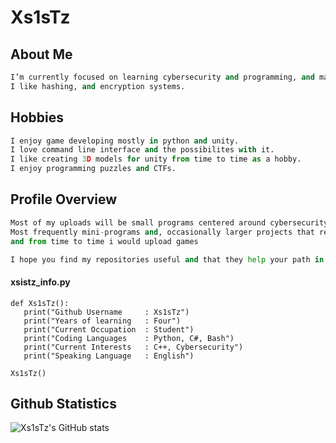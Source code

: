 # Xs1sTz
## About Me
```python
I’m currently focused on learning cybersecurity and programming, and making fun command-line games
I like hashing, and encryption systems.
```
## Hobbies
```python
I enjoy game developing mostly in python and unity.
I love command line interface and the possibilites with it.
I like creating 3D models for unity from time to time as a hobby.
I enjoy programming puzzles and CTFs.
```
## Profile Overview
```python
Most of my uploads will be small programs centered around cybersecurity.
Most frequently mini-programs and, occasionally larger projects that require more time to develop.
and from time to time i would upload games

I hope you find my repositories useful and that they help your path in coding and cybersecurity!
```
#### xsistz_info.py
```
def Xs1sTz():
   print("Github Username     : Xs1sTz")
   print("Years of learning   : Four")
   print("Current Occupation  : Student")
   print("Coding Languages    : Python, C#, Bash")
   print("Current Interests   : C++, Cybersecurity")
   print("Speaking Language   : English")
   
Xs1sTz()
```
## Github Statistics
![Xs1sTz's GitHub stats](https://github-readme-stats.vercel.app/api?username=Xs1sTz\&show_icons=true\&theme=dracula)




